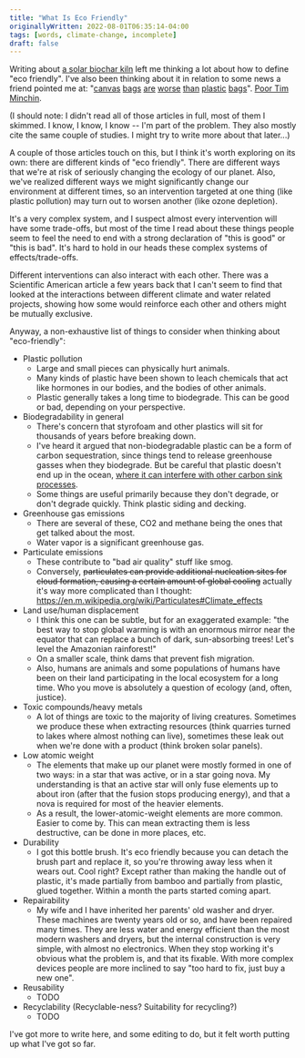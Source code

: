 ```yaml
---
title: "What Is Eco Friendly"
originallyWritten: 2022-08-01T06:35:14-04:00
tags: [words, climate-change, incomplete]
draft: false
---
```


Writing about [a solar biochar kiln](/writing/solar-biochar-at-home.md) left me thinking a lot about how to define "eco friendly". I've also been thinking about it in relation to some news a friend pointed me at: "[canvas](https://www.theatlantic.com/technology/archive/2016/09/to-tote-or-note-to-tote/498557/) [bags](https://www.nytimes.com/2021/08/24/style/cotton-totes-climate-crisis.html) [are](https://qz.com/1585027/when-it-comes-to-climate-change-cotton-totes-might-be-worse-than-plastic/) [worse](https://www.euronews.com/green/2020/01/22/is-your-reusable-tote-worse-for-the-environment-than-a-plastic-bag) [than](https://www.independent.co.uk/climate-change/sustainable-living/cotton-tote-bags-sustainable-shopping-b1909035.html) [plastic](https://www.rateitgreen.com/green-building-community/discussions/plastic-vs-reusable-bags-which-bag-is-best/1340) [bags](https://www.mentalfloss.com/article/579437/cotton-canvas-tote-bad-for-environment)". [Poor Tim Minchin](https://youtu.be/hFgtIziShmc).

(I should note: I didn't read all of those articles in full, most of them I skimmed. I know, I know, I know -- I'm part of the problem. They also mostly cite the same couple of studies. I might try to write more about that later...)

<!--more-->

A couple of those articles touch on this, but I think it's worth exploring on its own: there are different kinds of "eco friendly". There are different ways that we're at risk of seriously changing the ecology of our planet. Also, we've realized different ways we might significantly change our environment at different times, so an intervention targeted at one thing (like plastic pollution) may turn out to worsen another (like ozone depletion). 

It's a very complex system, and I suspect almost every intervention will have some trade-offs, but most of the time I read about these things people seem to feel the need to end with a strong declaration of "this is good" or "this is bad". It's hard to hold in our heads these complex systems of effects/trade-offs.

Different interventions can also interact with each other. There was a Scientific American article a few years back that I can't seem to find that looked at the interactions between different climate and water related projects, showing how some would reinforce each other and others might be mutually exclusive.

Anyway, a non-exhaustive list of things to consider when thinking about "eco-friendly":
* Plastic pollution
  - Large and small pieces can physically hurt animals.
  - Many kinds of plastic have been shown to leach chemicals that act like hormones in our bodies, and the bodies of other animals.
  - Plastic generally takes a long time to biodegrade. This can be good or bad, depending on your perspective.
* Biodegradability in general
  - There's concern that styrofoam and other plastics will sit for thousands of years before breaking down.
  - I've heard it argued that non-biodegradable plastic can be a form of carbon sequestration, since things tend to release greenhouse gasses when they biodegrade. But be careful that plastic doesn't end up in the ocean, [where it can interfere with other carbon sink processes](https://www.clientearth.org/latest/latest-updates/opinions/is-plastic-affecting-the-ocean-as-a-carbon-sink-we-ask-tatiana-lujan/).
  - Some things are useful primarily because they don't degrade, or don't degrade quickly. Think plastic siding and decking.
* Greenhouse gas emissions
  - There are several of these, CO2 and methane being the ones that get talked about the most.
  - Water vapor is a significant greenhouse gas.
* Particulate emissions
  - These contribute to "bad air quality" stuff like smog.
  - Conversely, ~~particulates can provide additional nucleation sites for cloud formation, causing a certain amount of global cooling~~ actually it's way more complicated than I thought: https://en.m.wikipedia.org/wiki/Particulates#Climate_effects
* Land use/human displacement
  - I think this one can be subtle, but for an exaggerated example: "the best way to stop global warming is with an enormous mirror near the equator that can replace a bunch of dark, sun-absorbing trees! Let's level the Amazonian rainforest!"
  - On a smaller scale, think dams that prevent fish migration.
  - Also, humans are animals and some populations of humans have been on their land participating in the local ecosystem for a long time. Who you move is absolutely a question of ecology (and, often, justice).
* Toxic compounds/heavy metals
  - A lot of things are toxic to the majority of living creatures. Sometimes we produce these when extracting resources (think quarries turned to lakes where almost nothing can live), sometimes these leak out when we're done with a product (think broken solar panels). 
* Low atomic weight
  - The elements that make up our planet were mostly formed in one of two ways: in a star that was active, or in a star going nova. My understanding is that an active star will only fuse elements up to about iron (after that the fusion stops producing energy), and that a nova is required for most of the heavier elements.
  - As a result, the lower-atomic-weight elements are more common. Easier to come by. This can mean extracting them is less destructive, can be done in more places, etc.
* Durability
  - I got this bottle brush. It's eco friendly because you can detach the brush part and replace it, so you're throwing away less when it wears out. Cool right? Except rather than making the handle out of plastic, it's made partially from bamboo and partially from plastic, glued together. Within a month the parts started coming apart.
* Repairability
  - My wife and I have inherited her parents' old washer and dryer. These machines are twenty years old or so, and have been repaired many times. They are less water and energy efficient than the most modern washers and dryers, but the internal construction is very simple, with almost no electronics. When they stop working it's obvious what the problem is, and that its fixable. With more complex devices people are more inclined to say "too hard to fix, just buy a new one".
* Reusability
  - TODO
* Recyclability (Recyclable-ness? Suitability for recycling?)
  - TODO

I've got more to write here, and some editing to do, but it felt worth putting up what I've got so far.

<!--https://www.nytimes.com/1991/01/26/news/so-what-is-environmentally-friendly.html-->
